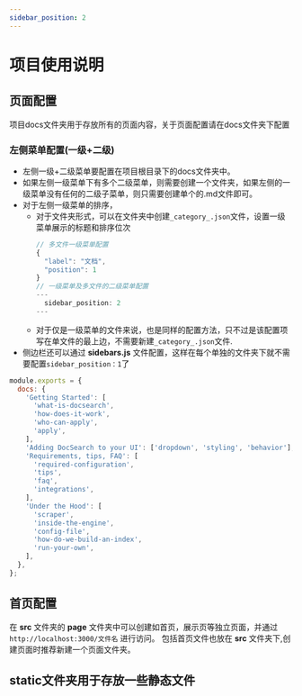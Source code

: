 ```yaml
---
sidebar_position: 2
---
```


# 项目使用说明

## 页面配置
项目docs文件夹用于存放所有的页面内容，关于页面配置请在docs文件夹下配置
### 左侧菜单配置(一级+二级)
* 左侧一级+二级菜单要配置在项目根目录下的docs文件夹中。
* 如果左侧一级菜单下有多个二级菜单，则需要创建一个文件夹，如果左侧的一级菜单没有任何的二级子菜单，则只需要创建单个的.md文件即可。
* 对于左侧一级菜单的排序，
  + 对于文件夹形式，可以在文件夹中创建`_category_.json`文件，设置一级菜单展示的标题和排序位次
    ```js
    // 多文件一级菜单配置
    {
      "label": "文档",
      "position": 1
    }
    // 一级菜单及多文件的二级菜单配置
    ---
      sidebar_position: 2
    ---
    ```
  + 对于仅是一级菜单的文件来说，也是同样的配置方法，只不过是该配置项写在单文件的最上边，不需要新建`_category_.json`文件.
* 侧边栏还可以通过 **sidebars.js** 文件配置，这样在每个单独的文件夹下就不需要配置`sidebar_position：1`了

```js
module.exports = {
  docs: {
    'Getting Started': [
      'what-is-docsearch',
      'how-does-it-work',
      'who-can-apply',
      'apply',
    ],
    'Adding DocSearch to your UI': ['dropdown', 'styling', 'behavior'],
    'Requirements, tips, FAQ': [
      'required-configuration',
      'tips',
      'faq',
      'integrations',
    ],
    'Under the Hood': [
      'scraper',
      'inside-the-engine',
      'config-file',
      'how-do-we-build-an-index',
      'run-your-own',
    ],
  },
};
```

## 首页配置
在 **src** 文件夹的 **page** 文件夹中可以创建如首页，展示页等独立页面，并通过 `http://localhost:3000/文件名` 进行访问。 包括首页文件也放在 **src** 文件夹下,创建页面时推荐新建一个页面文件夹。

## static文件夹用于存放一些静态文件
